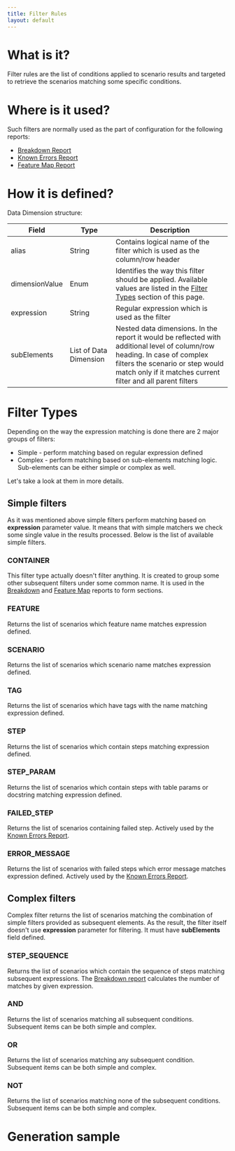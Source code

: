 ```yaml
---
title: Filter Rules
layout: default
---
```


# What is it?

Filter rules are the list of conditions applied to scenario results and targeted to retrieve the  scenarios matching some specific conditions.

# Where is it used?

Such filters are normally used as the part of configuration for the following reports:

* [Breakdown Report](/cucumber-reports/breakdown-report)
* [Known Errors Report](/cucumber-reports/known-errors-report)
* [Feature Map Report](/cucumber-reports/feature-map-report)

# How it is defined?

Data Dimension structure:

| Field | Type | Description |
| ----- | ---- | ----------- |
| alias | String | Contains logical name of the filter which is used as the column/row header |
| dimensionValue | Enum | Identifies the way this filter should be applied. Available values are listed in the [Filter Types](#filter-types) section of this page. |
| expression | String | Regular expression which is used as the filter  |
| subElements | List of Data Dimension | Nested data dimensions. In the report it would be reflected with additional level of column/row heading. In case of complex filters the scenario or step would match only if it matches current filter and all parent filters |

# Filter Types

Depending on the way the expression matching is done there are 2 major groups of filters:

* Simple - perform matching based on regular expression defined
* Complex - perform matching based on sub-elements matching logic. Sub-elements can be either simple or complex as well.

Let's take a look at them in more details.

## Simple filters

As it was mentioned above simple filters perform matching based on **expression** parameter value. It means that with simple matchers we check some single value in the results processed. Below is the list of available simple filters.

### CONTAINER

This filter type actually doesn't filter anything. It is created to group some other subsequent filters under some common name. It is used in the [Breakdown](/cucumber-reports/breakdown-report) and [Feature Map](/cucumber-reports/feature-map-report) reports to form sections.

### FEATURE

Returns the list of scenarios which feature name matches expression defined.

### SCENARIO

Returns the list of scenarios which scenario name matches expression defined.

### TAG

Returns the list of scenarios which have tags with the name matching expression defined.

### STEP

Returns the list of scenarios which contain steps matching expression defined.

### STEP_PARAM

Returns the list of scenarios which contain steps with table params or docstring matching expression defined.

### FAILED_STEP

Returns the list of scenarios containing failed step. Actively used by the [Known Errors Report](/cucumber-reports/known-errors-report).

### ERROR_MESSAGE

Returns the list of scenarios with failed steps which error message matches expression defined. Actively used by the [Known Errors Report](/cucumber-reports/known-errors-report).

## Complex filters

Complex filter returns the list of scenarios matching the combination of simple filters provided as subsequent elements. As the result, the filter itself doesn't use **expression** parameter for filtering. It must have **subElements** field defined.

### STEP_SEQUENCE

Returns the list of scenarios which contain the sequence of steps matching subsequent expressions. The [Breakdown report](/cucumber-reports/breakdown-report) calculates the number of matches by given expression.

### AND

Returns the list of scenarios matching all subsequent conditions. Subsequent items can be both simple and complex.

### OR

Returns the list of scenarios matching any subsequent condition. Subsequent items can be both simple and complex.

### NOT

Returns the list of scenarios matching none of the subsequent conditions. Subsequent items can be both simple and complex.

# Generation sample